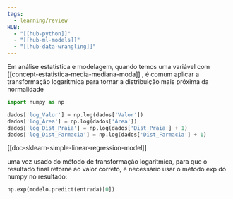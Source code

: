 ```yaml
---
tags:
  - learning/review
HUB:
  - "[[hub-python]]"
  - "[[hub-ml-models]]"
  - "[[hub-data-wrangling]]"
---
```

Em análise estatística e modelagem, quando temos uma variável com [[concept-estatistica-media-mediana-moda]] , é comum aplicar a transformação logarítmica para tornar a distribuição mais próxima da normalidade 

```python
import numpy as np

dados['log_Valor'] = np.log(dados['Valor'])
dados['log_Area'] = np.log(dados['Area'])
dados['log_Dist_Praia'] = np.log(dados['Dist_Praia'] + 1)
dados['log_Dist_Farmacia'] = np.log(dados['Dist_Farmacia'] + 1)
```

[[doc-sklearn-simple-linear-regression-model]]

uma vez usado do método de transformação logarítmica, para que o resultado final retorne ao valor correto, é necessário usar o método exp do numpy no resultado:

```python
np.exp(modelo.predict(entrada)[0])
```
